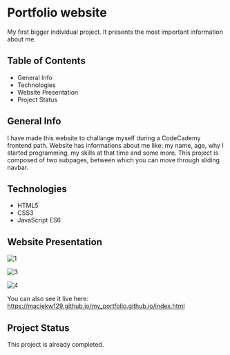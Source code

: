 # Portfolio website
My first bigger individual project. It presents the most important information about me.
## Table of Contents
* General Info
* Technologies
* Website Presentation
* Project Status
## General Info
I have made this website to challange myself during a CodeCademy frontend path. Website has informations about me like: my name, age, why I started programming, my skills at that time and some more. This project is composed of two subpages, between which you can move through sliding navbar.
## Technologies
* HTML5
* CSS3
* JavaScript ES6
## Website Presentation
![1](https://user-images.githubusercontent.com/79579229/129489655-d15746ff-85c8-4472-b2aa-3907a81a310f.jpg)

![3](https://user-images.githubusercontent.com/79579229/129489678-4fce51c2-ebdf-43b7-8804-fed6b30b4288.jpg)

![4](https://user-images.githubusercontent.com/79579229/129489681-42acf947-e0bb-4341-bb14-7db9fb66a9d1.jpg)

You can also see it live here: https://maciekw129.github.io/my_portfolio.github.io/index.html
## Project Status
This project is already completed.

